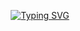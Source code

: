<p align="center">
<a href="https://git.io/typing-svg"><img src="https://readme-typing-svg.demolab.com?font=Fira+Code&pause=1000&multiline=true&repeat=false&width=435&lines=Carl+Minier" alt="Typing SVG" /></a>
</p>
